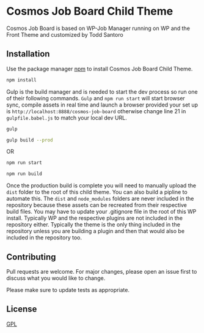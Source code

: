 # Cosmos Job Board Child Theme

Cosmos Job Board is based on WP-Job Manager running on WP and the Front Theme and customized by Todd Santoro

## Installation

Use the package manager [npm](https://www.npmjs.com/) to install Cosmos Job Board Child Theme.

```bash	
npm install
```
Gulp is the build manager and is needed to start the dev process so run one of their following commands. `Gulp` and `npm run start` will start browser sync, compile assets in real time and launch a browser provided your set up is `http://localhost:8888/cosmos-job-board` otherwise change line 21 in `gulpfile.babel.js` to match your local dev URL.
```bash start
gulp
```
```bash
gulp build --prod
```
OR
```bash start
npm run start
```
```bash
npm run build
```
Once the production build is complete you will need to manually upload the `dist` folder to the root of this child theme. You can also build a pipline to automate this. The `dist` and `node_modules` folders are never included in the repository because these assets can be recreated from their respective build files. You may have to update your .gitignore file in the root of this WP install. Typically WP and the respective plugins are not included in the repository either. Typically the theme is the only thing included in the repository unless you are building a plugin and then that would also be included in the repository too.

## Contributing
Pull requests are welcome. For major changes, please open an issue first to discuss what you would like to change.

Please make sure to update tests as appropriate.

## License
[GPL](https://www.gnu.org/licenses/gpl-3.0.en.html)